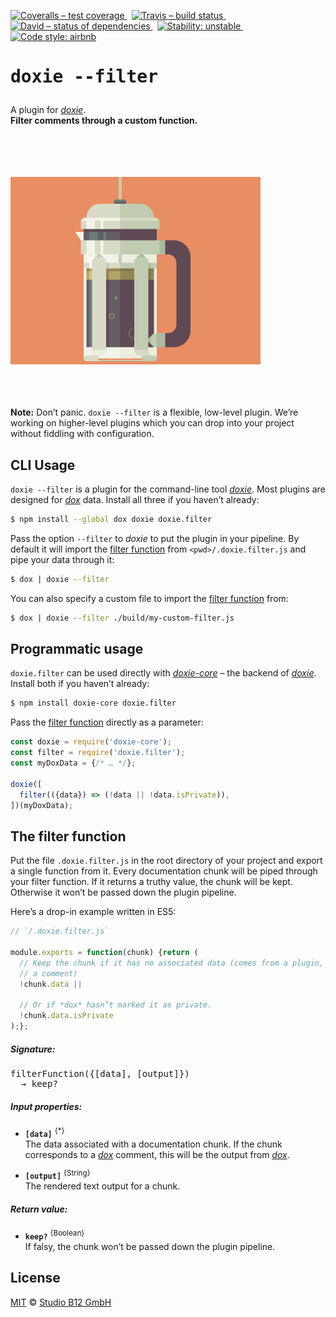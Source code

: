 [![Coveralls – test coverage
](https://img.shields.io/coveralls/studio-b12/doxie.filter.svg?style=flat-square)
](https://coveralls.io/r/studio-b12/doxie.filter)
 [![Travis – build status
](https://img.shields.io/travis/studio-b12/doxie.filter/master.svg?style=flat-square)
](https://travis-ci.org/studio-b12/doxie.filter)
 [![David – status of dependencies
](https://img.shields.io/david/studio-b12/doxie.filter.svg?style=flat-square)
](https://david-dm.org/studio-b12/doxie.filter)
 [![Stability: unstable
](https://img.shields.io/badge/stability-unstable-yellowgreen.svg?style=flat-square)
](https://nodejs.org/api/documentation.html#documentation_stability_index)
 [![Code style: airbnb
](https://img.shields.io/badge/code%20style-airbnb-blue.svg?style=flat-square)
](https://github.com/airbnb/javascript)




<h1                                                                 id="/"><pre>
doxie --filter
</pre></h1>


A plugin for *[doxie][]*.  
**Filter comments through a custom function.**


[doxie]:  http://npm.im/doxie



<p><a
  title="Graphic by the great Justin Mezzell"
  href="http://justinmezzell.tumblr.com/post/57086283476"
  >
  <br/>
  <br/>
  <br/>
  <br/>
  <img
    alt="lightweight"
    src="Readme/Filter.gif"
    width="400"
    height="300"
  />
  <br/>
  <br/>
  <br/>
  <br/>
</a></p>




**Note:** Don’t panic. `doxie --filter` is a flexible, low-level plugin. We’re working on higher-level plugins which you can drop into your project without fiddling with configuration.




CLI Usage
---------
`doxie --filter` is a plugin for the command-line tool *[doxie][]*. Most plugins are designed for *[dox][]* data. Install all three if you haven’t already:

```sh
$ npm install --global dox doxie doxie.filter
```


Pass the option `--filter` to *doxie* to put the plugin in your pipeline. By default it will import the [filter function][] from `<pwd>/.doxie.filter.js` and pipe your data through it:

```sh
$ dox | doxie --filter
```


You can also specify a custom file to import the [filter function][] from:

```sh
$ dox | doxie --filter ./build/my-custom-filter.js
```


[dox]:              http://npm.im/dox
[filter function]:  #/filter-function




Programmatic usage
------------------

`doxie.filter` can be used directly with *[doxie-core][]* – the backend of *[doxie][]*. Install both if you haven’t already:

```sh
$ npm install doxie-core doxie.filter
```


Pass the [filter function][] directly as a parameter:

```js
const doxie = require('doxie-core');
const filter = require('doxie.filter');
const myDoxData = {/* … */};

doxie([
  filter(({data}) => (!data || !data.isPrivate)),
])(myDoxData);
```


[doxie-core]:  http://npm.im/doxie-core




<a                                                    id="/filter-function"></a>
The filter function
-------------------

Put the file `.doxie.filter.js` in the root directory of your project and export a single function from it. Every documentation chunk will be piped through your filter function. If it returns a truthy value, the chunk will be kept. Otherwise it won’t be passed down the plugin pipeline.

Here’s a drop-in example written in ES5:

```js
// `/.doxie.filter.js`

module.exports = function(chunk) {return (
  // Keep the chunk if it has no associated data (comes from a plugin, not from
  // a comment)
  !chunk.data ||

  // Or if *dox* hasn’t marked it as private.
  !chunk.data.isPrivate
);};
```



<h5                                             id="/filter-function/signature">
Signature:
</h5>

<pre>
filterFunction({[data], [output]})
  → keep?
</pre>


<h5                                                 id="/filter-function/input">
Input properties:
</h5>

* **`[data]`**
  <sup>{&ast;}</sup>  
  The data associated with a documentation chunk. If the chunk corresponds to a *[dox][]* comment, this will be the output from *[dox][]*.

* **`[output]`**
  <sup>{String}</sup>  
  The rendered text output for a chunk.


<h5                                          id="/filter-function/return-value">
Return value:
</h5>

* **`keep?`**
  <sup>{Boolean}</sup>  
  If falsy, the chunk won’t be passed down the plugin pipeline.




License
-------

[MIT][] © [Studio B12 GmbH][]

[MIT]: ./License.md
[Studio B12 GmbH]: http://studio-b12.de
